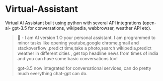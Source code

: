 # Virtual-Assistant
Virtual AI Assistant built using python with several API integrations (open-ai- gpt-3.5 for conversations, wikipedia, webbrowser, weather API etc).
> 🤖 - I am AI version 1.O your personal assistant. I am programmed to minor tasks like opening youtube,google chrome,gmail and stackoverflow ,predict time,take a photo,search wikipedia,predict weather in different cities , get top headline news from times of india and you can have some basic conversations too!
>
> gpt-3.5 now integrated for conversational services, can do pretty much everything chat-gpt can do.

